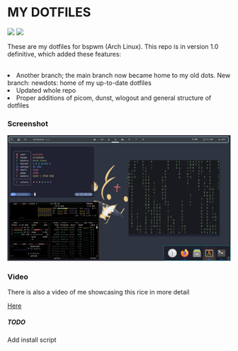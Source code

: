 <h1 style="text-align=center;">MY DOTFILES</h1>
<div>
  <img src="https://img.shields.io/badge/VERSION-1.0__definitive-blue?style=for-the-badge">
  <img src="https://img.shields.io/badge/Window_Manager-bspwm-blue?style=for-the-badge">
</div>

<p>These are my dotfiles for bspwm (Arch Linux). This repo is in version 1.0 definitive, which added these features:</p><br>
<li>Another branch; the main branch now became home to my old dots. New branch: newdots: home of my up-to-date dotfiles</li>
<li>Updated whole repo</li>
<li>Proper additions of picom, dunst, wlogout and general structure of dotfiles</li>

<h3>Screenshot</h3>
<img src="2024-05-13-113027_1600x900_scrot.png">
<br>
<h3>Video</h3>
<p>There is also a video of me showcasing this rice in more detail</p>
<a href="https://www.youtube.com/watch?v=DtEx1cwCp60&t=42s">Here</a>

<h5>TODO</h5>
<p>Add install script</p>
